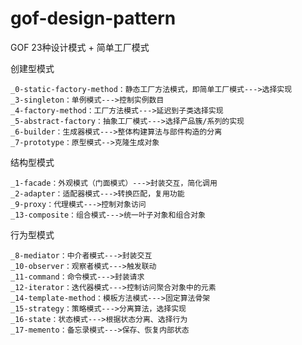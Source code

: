# gof-design-pattern
GOF 23种设计模式 + 简单工厂模式

创建型模式

    _0-static-factory-method：静态工厂方法模式，即简单工厂模式--->选择实现
    _3-singleton：单例模式--->控制实例数目
    _4-factory-method：工厂方法模式--->延迟到子类选择实现
    _5-abstract-factory：抽象工厂模式--->选择产品簇/系列的实现
    _6-builder：生成器模式--->整体构建算法与部件构造的分离
    _7-prototype：原型模式-->克隆生成对象

结构型模式

    _1-facade：外观模式（门面模式）--->封装交互，简化调用
    _2-adapter：适配器模式--->转换匹配，复用功能
    _9-proxy：代理模式--->控制对象访问
    _13-composite：组合模式--->统一叶子对象和组合对象
    
行为型模式

    _8-mediator：中介者模式--->封装交互
    _10-observer：观察者模式--->触发联动
    _11-command：命令模式--->封装请求
    _12-iterator：迭代器模式--->控制访问聚合对象中的元素
    _14-template-method：模板方法模式--->固定算法骨架
    _15-strategy：策略模式--->分离算法，选择实现
    _16-state：状态模式--->根据状态分离、选择行为
    _17-memento：备忘录模式--->保存、恢复内部状态
    






